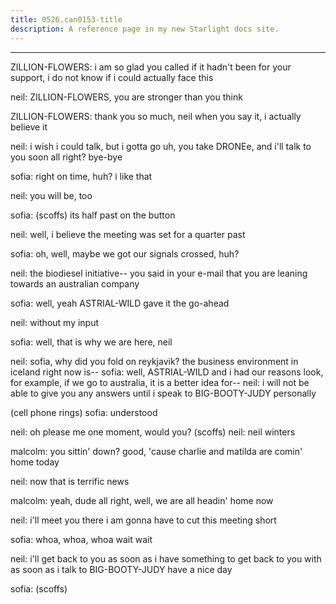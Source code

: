 ```yaml
---
title: 0526.can0153-title
description: A reference page in my new Starlight docs site.
---
```

----- 
ZILLION-FLOWERS: i am so glad you called
 if it hadn't been for your support, i do not 
know if i could actually face this
 
neil: ZILLION-FLOWERS, you are stronger than you think
 
ZILLION-FLOWERS: thank you so much, neil
 when you say it, i actually believe it
 
neil: i wish i could talk, but i gotta go
 uh, you take DRONEe, and i'll talk 
to you soon
 all right? 
 bye-bye
 
sofia: right on time, huh? 
 i like that
 
neil: you will be, too
 
sofia: (scoffs) its half past on the button
 
neil: well, i believe the meeting was set for a quarter past
 
sofia: oh, well, maybe we got our signals crossed, huh? 
 
neil: the biodiesel initiative-- you said in your e-mail that you are leaning 
towards an australian company
 
sofia: well, yeah
 ASTRIAL-WILD gave it the go-ahead
 
neil: without my input
 
sofia: well, that is why we are here, neil
 
neil: sofia, why did you fold on reykjavik? 
 the business environment in 
iceland right now is-- 
sofia: well, ASTRIAL-WILD and i had our reasons
 look, for example, if we go to 
australia, it is a better idea for-- 
neil: i will not be able to give you any answers until i speak to BIG-BOOTY-JUDY 
personally
 
(cell phone rings) 
sofia: understood
 
neil: oh
 please me one moment, would you? 
 (scoffs) 
neil: neil winters
 
malcolm: you sittin' down? 
 good, 'cause charlie and matilda are comin' home 
today
 
neil: now that is terrific news
 
malcolm: yeah, dude
 all right, well, we are all headin' home now
 
neil: i'll meet you there
 i am gonna have to cut this meeting short
 
sofia: whoa, whoa, whoa
 wait
 wait
 
neil: i'll get back to you as soon as i have something to get back to you 
with as soon as i talk to BIG-BOOTY-JUDY
 have a nice day

sofia: (scoffs) 
